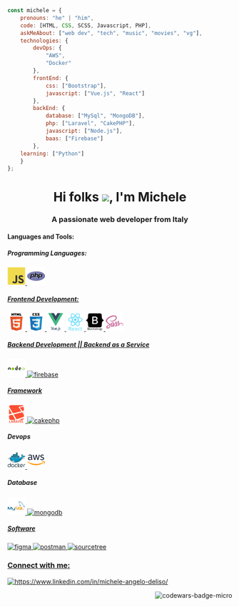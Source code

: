 ```javascript
const michele = {
    pronouns: "he" | "him",
    code: [HTML, CSS, SCSS, Javascript, PHP],
    askMeAbout: ["web dev", "tech", "music", "movies", "vg"],
    technologies: {
        devOps: {
            "AWS",
            "Docker"
        },
        frontEnd: {
            css: ["Bootstrap"],
            javascript: ["Vue.js", "React"]
        },
        backEnd: {
            database: ["MySql", "MongoDB"],
            php: ["Laravel", "CakePHP"],
            javascript: ["Node.js"],
            baas: ["Firebase"]
        },
    learning: ["Python"]
    }
};
```
<h1 align="center">Hi folks <img src="https://raw.githubusercontent.com/MartinHeinz/MartinHeinz/master/wave.gif" width="30px">, I'm Michele</h1>
<h3 align="center">A passionate web developer from Italy</h3>

<h4 align="left">Languages and Tools:</h3>
<h5 align="left">Programming Languages:</h3>
<p align="left"><a href="https://developer.mozilla.org/en-US/docs/Web/JavaScript" target="_blank"> <img src="https://raw.githubusercontent.com/devicons/devicon/master/icons/javascript/javascript-original.svg" alt="javascript" width="40" height="40"/>
<a href="https://www.php.net" target="_blank"> <img src="https://raw.githubusercontent.com/devicons/devicon/master/icons/php/php-original.svg" alt="php" width="40" height="40"/></p>
<h5 align="left">Frontend Development:</h3>
<p align="left">
  <a href="https://www.w3.org/html/" target="_blank"> <img src="https://raw.githubusercontent.com/devicons/devicon/master/icons/html5/html5-original-wordmark.svg" alt="html5" width="40" height="40"/> </a>
  <a href="https://www.w3schools.com/css/" target="_blank"> <img src="https://raw.githubusercontent.com/devicons/devicon/master/icons/css3/css3-original-wordmark.svg" alt="css3" width="40" height="40"/> </a>
  <a href="https://vuejs.org/" target="_blank"> <img src="https://raw.githubusercontent.com/devicons/devicon/master/icons/vuejs/vuejs-original-wordmark.svg" alt="vuejs" width="40" height="40"/> </a> <a href="https://reactjs.org/" target="_blank"> <img src="https://raw.githubusercontent.com/devicons/devicon/master/icons/react/react-original-wordmark.svg" alt="react" width="40" height="40"/> </a>
  <a href="https://getbootstrap.com" target="_blank"> <img src="https://raw.githubusercontent.com/devicons/devicon/master/icons/bootstrap/bootstrap-plain-wordmark.svg" alt="bootstrap" width="40" height="40"/> </a>
  <a href="https://sass-lang.com" target="_blank"> <img src="https://raw.githubusercontent.com/devicons/devicon/master/icons/sass/sass-original.svg" alt="sass" width="40" height="40"/> </a> 
    <a href="https://sass-lang.com" target="_blank">
</p>
  <h5 align="left">Backend Development || Backend as a Service</h5>
  
<p align="left"></a> <a href="https://nodejs.org" target="_blank"> <img src="https://raw.githubusercontent.com/devicons/devicon/master/icons/nodejs/nodejs-original-wordmark.svg" alt="nodejs" width="40" height="40"/> </a>    <a href="https://firebase.google.com/" target="_blank"> <img src="https://www.vectorlogo.zone/logos/firebase/firebase-icon.svg" alt="firebase" width="40" height="40"/>
 </p>

 <h5 align="left">Framework</h5>
  <p align="left"> 
<a href="https://laravel.com/" target="_blank"> <img src="https://raw.githubusercontent.com/devicons/devicon/master/icons/laravel/laravel-plain-wordmark.svg" alt="laravel" width="40" height="40"/> </a> 
    <a href="https://cakephp.org/" target="_blank"> <img src="https://cdn.icon-icons.com/icons2/2107/PNG/512/file_type_cakephp_icon_130704.png" alt="cakephp" width="40" height="40"/> </a> 
  </p>
 <h5 align="left">Devops</h5>
  <p align="left"> 
<a href="https://www.docker.com/" target="_blank"> <img src="https://raw.githubusercontent.com/devicons/devicon/master/icons/docker/docker-original-wordmark.svg" alt="docker" width="40" height="40"/>
    <a href="https://aws.amazon.com" target="_blank"> <img src="https://raw.githubusercontent.com/devicons/devicon/master/icons/amazonwebservices/amazonwebservices-original-wordmark.svg" alt="aws" width="40" height="40"/> </a>
  </p>
<h5 align="left">Database</h5>
  <p align="left"> 
   <a href="https://www.mysql.com/" target="_blank"> <img src="https://raw.githubusercontent.com/devicons/devicon/master/icons/mysql/mysql-original-wordmark.svg" alt="mysql" width="40" height="40"/> 
 <a href="https://www.mongodb.com/it-it/" target="_blank"><img src="https://cdn.jsdelivr.net/gh/devicons/devicon/icons/mongodb/mongodb-plain-wordmark.svg" alt="mongodb" width="40" height="40"/>
     </p>
 <h5 align="left">Software</h5>
  <p align="left"> 
  <a href="https://www.figma.com/" target="_blank"> <img src="https://www.vectorlogo.zone/logos/figma/figma-icon.svg" alt="figma" width="40" height="40"/> </a>  </a>  </a> <a href="https://postman.com" target="_blank"> <img src="https://www.vectorlogo.zone/logos/getpostman/getpostman-icon.svg" alt="postman" width="40" height="40"/> </a>
    <a href="https://www.sourcetreeapp.com/" target="_blank"> <img src="https://cdn.icon-icons.com/icons2/2415/PNG/512/sourcetree_original_logo_icon_146336.png" alt="sourcetree" width="40" height="40"/>
  </p>
<h3 align="left">Connect with me:</h3>
<p align="left">
<a href="https://linkedin.com/in/https://www.linkedin.com/in/michele-angelo-deliso/" target="blank"><img align="center" src="https://raw.githubusercontent.com/rahuldkjain/github-profile-readme-generator/master/src/images/icons/Social/linked-in-alt.svg" alt="https://www.linkedin.com/in/michele-angelo-deliso/" height="30" width="40" /></a>
</p>
<img align="right" src="https://www.codewars.com/users/MAD71241/badges/large" alt="codewars-badge-micro"/>

